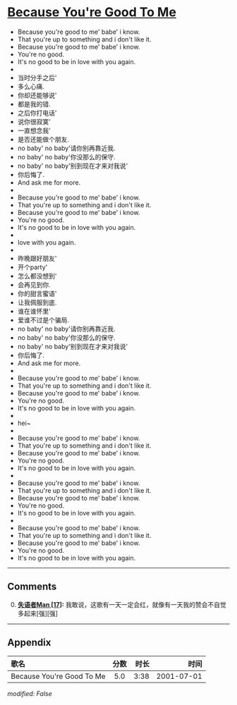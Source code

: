 # [Because You're Good To Me](https://music.163.com/song?id=67338)

* Because you're good to me' babe' i know.
* That you're up to something and i don't like it.
* Because you're good to me' babe' i know.
* You're no good.
* It's no good to be in love with you again.
* 
* 当时分手之后'
* 多么心痛.
* 你却还能够说'
* 都是我的错.
* 之后你打电话'
* 说你很寂寞'
* 一直想念我'
* 是否还能做个朋友.
* no baby' no baby'请你别再靠近我.
* no baby' no baby'你没那么的保守.
* no baby' no baby'别到现在才来对我说'
* 你后悔了.
* And ask me for more.
* 
* Because you're good to me' babe' i know.
* That you're up to something and i don't like it.
* Because you're good to me' babe' i know.
* You're no good.
* It's no good to be in love with you again.
* 
* love with you again.
* 
* 昨晚跟好朋友'
* 开个party'
* 怎么都没想到'
* 会再见到你.
* 你的甜言蜜语'
* 让我佩服到底.
* 谁在谁怀里'
* 爱谁不过是个骗局.
* no baby' no baby'请你别再靠近我.
* no baby' no baby'你没那么的保守.
* no baby' no baby'别到现在才来对我说'
* 你后悔了.
* And ask me for more.
* 
* Because you're good to me' babe' i know.
* That you're up to something and i don't like it.
* Because you're good to me' babe' i know.
* You're no good.
* It's no good to be in love with you again.
* 
* hei~
* 
* Because you're good to me' babe' i know.
* That you're up to something and i don't like it.
* Because you're good to me' babe' i know.
* You're no good.
* It's no good to be in love with you again.
* 
* Because you're good to me' babe' i know.
* That you're up to something and i don't like it.
* Because you're good to me' babe' i know.
* You're no good.
* It's no good to be in love with you again.
* 
* Because you're good to me' babe' i know.
* That you're up to something and i don't like it.
* Because you're good to me' babe' i know.
* You're no good.
* It's no good to be in love with you again.


---

## Comments
0. **[失语者Man \[17\]](https://music.163.com/#/user/home?id=304598287):** 我敢说，这歌有一天一定会红，就像有一天我的赞会不自觉多起来[强][强]



---

## Appendix

|歌名|分数|时长|时间|
|:---|:---:|---:|---:|
|Because You're Good To Me|5.0|3:38|2001-07-01

*modified: False*